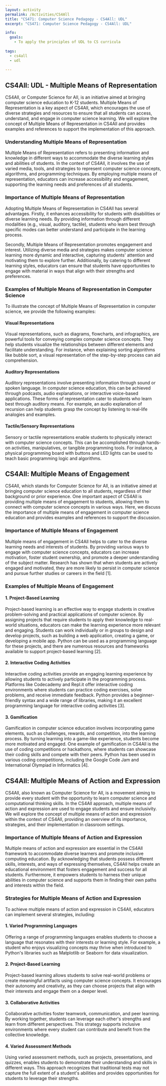 ```yaml
---
layout: activity
permalink: /Activities/CS4All
title: "CS471: Computer Science Pedagogy - CS4All: UDL"
excerpt: "CS471: Computer Science Pedagogy - CS4All: UDL"

info:
  goals: 
    - To apply the principles of UDL to CS curricula
        
tags:
  - cs4all
  - udl
  
---
```


## CS4All: UDL - Multiple Means of Representation
CS4All, or Computer Science for All, is an initiative aimed at bringing computer science education to K-12 students. Multiple Means of Representation is a key aspect of CS4All, which encourages the use of diverse strategies and resources to ensure that all students can access, understand, and engage in computer science learning. We will explore the concept of Multiple Means of Representation in CS4All and provides examples and references to support the implementation of this approach.

### Understanding Multiple Means of Representation
Multiple Means of Representation refers to presenting information and knowledge in different ways to accommodate the diverse learning styles and abilities of students. In the context of CS4All, it involves the use of varied media, tools, and strategies to represent computer science concepts, algorithms, and programming techniques. By employing multiple means of representation, educators can increase accessibility and engagement, supporting the learning needs and preferences of all students.

### Importance of Multiple Means of Representation
Adopting Multiple Means of Representation in CS4All has several advantages. Firstly, it enhances accessibility for students with disabilities or diverse learning needs. By providing information through different modalities (e.g., visual, auditory, tactile), students who learn best through specific modes can better understand and participate in the learning process.

Secondly, Multiple Means of Representation promotes engagement and interest. Utilizing diverse media and strategies makes computer science learning more dynamic and interactive, capturing students' attention and motivating them to explore further. Additionally, by catering to different learning styles, educators can ensure that students have opportunities to engage with material in ways that align with their strengths and preferences.

### Examples of Multiple Means of Representation in Computer Science
To illustrate the concept of Multiple Means of Representation in computer science, we provide the following examples:

#### Visual Representations
Visual representations, such as diagrams, flowcharts, and infographics, are powerful tools for conveying complex computer science concepts. They help students visualize the relationships between different elements and facilitate understanding. For instance, when explaining sorting algorithms like bubble sort, a visual representation of the step-by-step process can aid comprehension.

#### Auditory Representations
Auditory representations involve presenting information through sound or spoken language. In computer science education, this can be achieved through podcasts, audio explanations, or interactive voice-based applications. These forms of representation cater to students who learn best through auditory means. For example, an audio explanation of recursion can help students grasp the concept by listening to real-life analogies and examples.

#### Tactile/Sensory Representations
Sensory or tactile representations enable students to physically interact with computer science concepts. This can be accomplished through hands-on activities, manipulatives, or tangible programming tools. For instance, a physical programming board with buttons and LED lights can be used to teach basic programming logic and algorithms.

## CS4All: Multiple Means of Engagement
CS4All, which stands for Computer Science for All, is an initiative aimed at bringing computer science education to all students, regardless of their background or prior experience. One important aspect of CS4All is providing multiple means of engagement to students, allowing them to connect with computer science concepts in various ways. Here, we discuss the importance of multiple means of engagement in computer science education and provides examples and references to support the discussion.

### Importance of Multiple Means of Engagement
Multiple means of engagement in CS4All helps to cater to the diverse learning needs and interests of students. By providing various ways to engage with computer science concepts, educators can increase motivation, foster student ownership, and promote a deeper understanding of the subject matter. Research has shown that when students are actively engaged and motivated, they are more likely to persist in computer science and pursue further studies or careers in the field [1].

### Examples of Multiple Means of Engagement

#### 1. Project-Based Learning
Project-based learning is an effective way to engage students in creative problem-solving and practical applications of computer science. By assigning projects that require students to apply their knowledge to real-world situations, educators can make the learning experience more relevant and engaging. Students can work individually or in groups to design and develop projects, such as building a web application, creating a game, or developing a mobile app. Python can be used as a programming language for these projects, and there are numerous resources and frameworks available to support project-based learning [2].

#### 2. Interactive Coding Activities
Interactive coding activities provide an engaging learning experience by allowing students to actively participate in the programming process. Platforms like Codecademy and Repl.it offer interactive coding environments where students can practice coding exercises, solve problems, and receive immediate feedback. Python provides a beginner-friendly syntax and a wide range of libraries, making it an excellent programming language for interactive coding activities [3].

#### 3. Gamification
Gamification in computer science education involves incorporating game elements, such as challenges, rewards, and competition, into the learning process. By turning learning into a game-like experience, students become more motivated and engaged. One example of gamification in CS4All is the use of coding competitions or hackathons, where students can showcase their coding skills and compete with their peers. Python has been used in various coding competitions, including the Google Code Jam and International Olympiad in Informatics [4].

## CS4All: Multiple Means of Action and Expression
CS4All, also known as Computer Science for All, is a movement aiming to provide every student with the opportunity to learn computer science and computational thinking skills. In the CS4All approach, multiple means of action and expression are used to engage students and ensure inclusivity. We will explore the concept of multiple means of action and expression within the context of CS4All, providing an overview of its importance, strategies, and their implementation in classroom settings.

### Importance of Multiple Means of Action and Expression
Multiple means of action and expression are essential in the CS4All framework to accommodate diverse learners and promote inclusive computing education. By acknowledging that students possess different skills, interests, and ways of expressing themselves, CS4All helps create an educational environment that fosters engagement and success for all students. Furthermore, it empowers students to harness their unique abilities in computer science and supports them in finding their own paths and interests within the field.

### Strategies for Multiple Means of Action and Expression
To achieve multiple means of action and expression in CS4All, educators can implement several strategies, including:

#### 1. Varied Programming Languages
Offering a range of programming languages enables students to choose a language that resonates with their interests or learning style. For example, a student who enjoys visualizing concepts may thrive when introduced to Python's libraries such as Matplotlib or Seaborn for data visualization.

#### 2. Project-Based Learning
Project-based learning allows students to solve real-world problems or create meaningful artifacts using computer science concepts. It encourages their autonomy and creativity, as they can choose projects that align with their interests and engage them on a deeper level.

#### 3. Collaborative Activities
Collaborative activities foster teamwork, communication, and peer learning. By working together, students can leverage each other's strengths and learn from different perspectives. This strategy supports inclusive environments where every student can contribute and benefit from the collective knowledge.

#### 4. Varied Assessment Methods
Using varied assessment methods, such as projects, presentations, and quizzes, enables students to demonstrate their understanding and skills in different ways. This approach recognizes that traditional tests may not capture the full extent of a student's abilities and provides opportunities for students to leverage their strengths.
